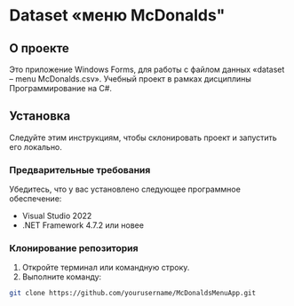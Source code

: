 # Dataset «меню McDonalds"

## О проекте

Это приложение Windows Forms, для работы с файлом данных «dataset – menu McDonalds.csv».
Учебный проект в рамках дисциплины Программирование на C#.

## Установка

Следуйте этим инструкциям, чтобы склонировать проект и запустить его локально.

### Предварительные требования

Убедитесь, что у вас установлено следующее программное обеспечение:
- Visual Studio 2022
- .NET Framework 4.7.2 или новее

### Клонирование репозитория

1. Откройте терминал или командную строку.
2. Выполните команду:

```sh
git clone https://github.com/yourusername/McDonaldsMenuApp.git
